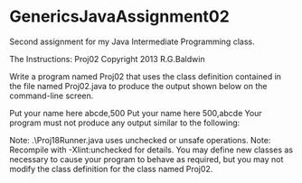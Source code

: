 # GenericsJavaAssignment02
Second assignment for my Java Intermediate Programming class. 

The Instructions:
Proj02 Copyright 2013 R.G.Baldwin

Write a program named Proj02 that uses the class definition contained in the file named Proj02.java to produce the output shown below on the command-line screen.

Put your name here
abcde,500
Put your name here
500,abcde
Your program must not produce any output similar to the following:

Note: .\Proj18Runner.java uses unchecked or unsafe operations.
Note: Recompile with -Xlint:unchecked for details.
You may define new classes as necessary to cause your program to behave as required, but you may not modify the class definition for the class named Proj02.
